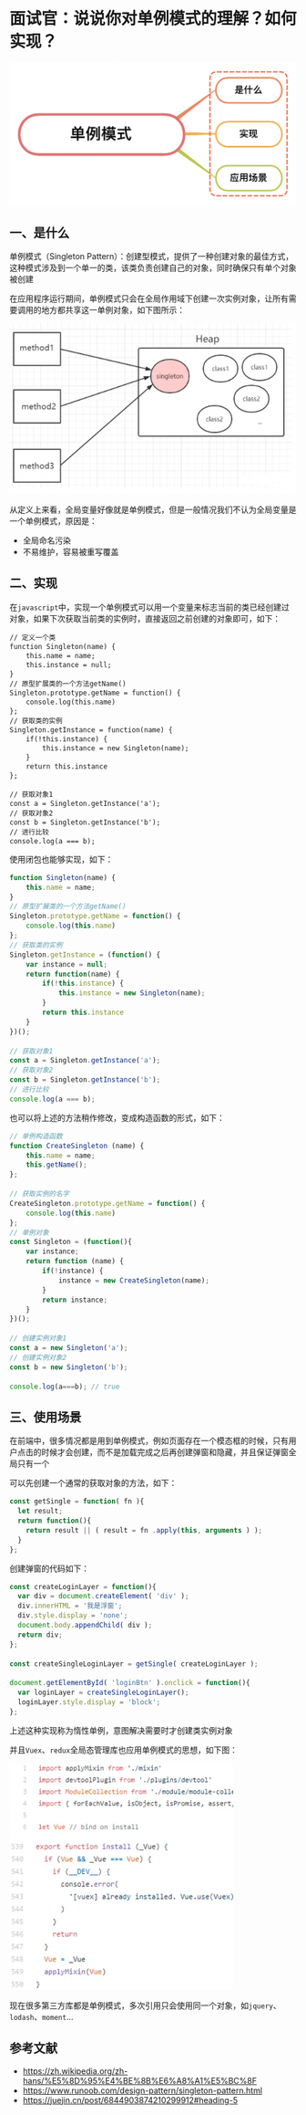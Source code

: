 # 面试官：说说你对单例模式的理解？如何实现？

![](../sImgs/7df7d830-3b2b-11ec-8e64-91fdec0f05a1.png)



  ## 一、是什么

  单例模式（Singleton Pattern）：创建型模式，提供了一种创建对象的最佳方式，这种模式涉及到一个单一的类，该类负责创建自己的对象，同时确保只有单个对象被创建

  在应用程序运行期间，单例模式只会在全局作用域下创建一次实例对象，让所有需要调用的地方都共享这一单例对象，如下图所示：

   ![](../sImgs/fa7898d0-3b2c-11ec-8e64-91fdec0f05a1.png)

  从定义上来看，全局变量好像就是单例模式，但是一般情况我们不认为全局变量是一个单例模式，原因是：

  - 全局命名污染
  - 不易维护，容易被重写覆盖



  ## 二、实现

在`javascript`中，实现一个单例模式可以用一个变量来标志当前的类已经创建过对象，如果下次获取当前类的实例时，直接返回之前创建的对象即可，如下：

  ```JS
  // 定义一个类
  function Singleton(name) {
      this.name = name;
      this.instance = null;
  }
  // 原型扩展类的一个方法getName()
  Singleton.prototype.getName = function() {
      console.log(this.name)
  };
  // 获取类的实例
  Singleton.getInstance = function(name) {
      if(!this.instance) {
          this.instance = new Singleton(name);
      }
      return this.instance
  };
  
  // 获取对象1
  const a = Singleton.getInstance('a');
  // 获取对象2
  const b = Singleton.getInstance('b');
  // 进行比较
  console.log(a === b);
  ```

  使用闭包也能够实现，如下：

  ```js
  function Singleton(name) {
      this.name = name;
  }
  // 原型扩展类的一个方法getName()
  Singleton.prototype.getName = function() {
      console.log(this.name)
  };
  // 获取类的实例
  Singleton.getInstance = (function() {
      var instance = null;
      return function(name) {
          if(!this.instance) {
              this.instance = new Singleton(name);
          }
          return this.instance
      }        
  })();
  
  // 获取对象1
  const a = Singleton.getInstance('a');
  // 获取对象2
  const b = Singleton.getInstance('b');
  // 进行比较
  console.log(a === b);
  ```

  也可以将上述的方法稍作修改，变成构造函数的形式，如下：

  ```js
  // 单例构造函数
  function CreateSingleton (name) {
      this.name = name;
      this.getName();
  };
  
  // 获取实例的名字
  CreateSingleton.prototype.getName = function() {
      console.log(this.name)
  };
  // 单例对象
  const Singleton = (function(){
      var instance;
      return function (name) {
          if(!instance) {
              instance = new CreateSingleton(name);
          }
          return instance;
      }
  })();
  
  // 创建实例对象1
  const a = new Singleton('a');
  // 创建实例对象2
  const b = new Singleton('b');
  
  console.log(a===b); // true
  ```

  

  ## 三、使用场景

  在前端中，很多情况都是用到单例模式，例如页面存在一个模态框的时候，只有用户点击的时候才会创建，而不是加载完成之后再创建弹窗和隐藏，并且保证弹窗全局只有一个

  可以先创建一个通常的获取对象的方法，如下：

  ```js
  const getSingle = function( fn ){
    let result;
    return function(){
      return result || ( result = fn .apply(this, arguments ) );
    }
  }; 
  ```

  创建弹窗的代码如下：

  ```js
  const createLoginLayer = function(){
    var div = document.createElement( 'div' );
    div.innerHTML = '我是浮窗';
    div.style.display = 'none';
    document.body.appendChild( div );
    return div;
  }; 
  
  const createSingleLoginLayer = getSingle( createLoginLayer ); 
  
  document.getElementById( 'loginBtn' ).onclick = function(){
    var loginLayer = createSingleLoginLayer();
    loginLayer.style.display = 'block';
  };
  ```

  上述这种实现称为惰性单例，意图解决需要时才创建类实例对象

  并且`Vuex`、`redux`全局态管理库也应用单例模式的思想，如下图：

   ![](../sImgs/8be50f80-3b2b-11ec-a752-75723a64e8f5.png)

  现在很多第三方库都是单例模式，多次引用只会使用同一个对象，如`jquery`、`lodash`、`moment`...

  

  ## 参考文献

  - https://zh.wikipedia.org/zh-hans/%E5%8D%95%E4%BE%8B%E6%A8%A1%E5%BC%8F
  - https://www.runoob.com/design-pattern/singleton-pattern.html
  - https://juejin.cn/post/6844903874210299912#heading-5